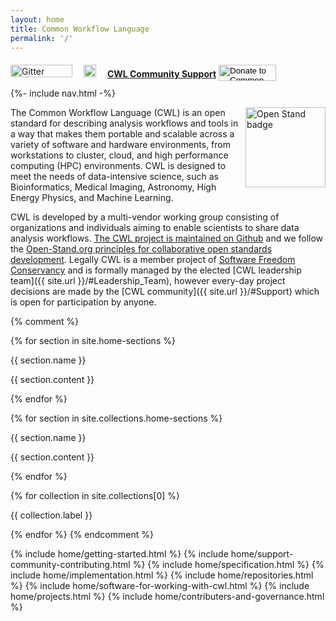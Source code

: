 ```yaml
---
layout: home
title: Common Workflow Language
permalink: '/'
---
```


<div class="social-bar">
	<a href="https://gitter.im/common-workflow-language/common-workflow-language?utm_source=badge&amp;utm_medium=badge&amp;utm_campaign=pr-badge&amp;utm_content=badge" style="padding-right: 1em"><img src="https://badges.gitter.im/Join%20Chat.svg" alt="Gitter" width="99" height="20"></a>
	<a href="https://github.com/common-workflow-language/common-workflow-language/stargazers" style="padding-right: 1em"><img src="https://img.shields.io/github/stars/common-workflow-language/common-workflow-language.svg" alt="GitHub stars" height="20"></a>
	<a href="{{ site.url }}/#Support" class="cwl-support"><b>CWL Community Support</b></a>
	<form action="https://www.paypal.com/cgi-bin/webscr" method="post" target="_top" style="display:inline;">
		<input type="hidden" name="cmd" value="_s-xclick">
		<input type="hidden" name="hosted_button_id" value="Z55VS5LBBSZTJ">
		<input type="image" src="https://www.paypalobjects.com/en_US/i/btn/btn_donate_LG.gif" width="92" height="26" name="submit" alt="Donate to Common Workflow Language via PayPal" style="position: relative; bottom: -6px;">
	</form>
</div>

{%- include nav.html -%}

<p><a href="https://open-stand.org/about-us/principles"><picture><source srcset="https://github.com/common-workflow-language/cwl-website/raw/main/openstand-128x128-blue.webp" type="image/webp"><img align="right" src="./Common Workflow Language_files/openstand-128x128-blue.png" alt="Open Stand badge" width="128" height="128"></picture></a></p>

The Common Workflow Language (CWL) is an open standard for describing analysis workflows and tools in a way that makes them portable and scalable across a variety of software and hardware environments, from workstations to cluster, cloud, and high performance computing (HPC) environments. CWL is designed to meet the needs of data-intensive science, such as Bioinformatics, Medical Imaging, Astronomy, High Energy Physics, and Machine Learning.

CWL is developed by a multi-vendor working group consisting of organizations and individuals aiming to enable scientists to share data analysis workflows. [The CWL project is maintained on Github](https://github.com/common-workflow-language/common-workflow-language) and we follow the [Open-Stand.org principles for collaborative open standards development](https://open-stand.org/about-us/principles/). Legally CWL is a member project of [Software Freedom Conservancy](https://sfconservancy.org/news/2018/apr/11/cwl-new-member-project/) and is formally managed by the elected [CWL leadership team]({{ site.url }}/#Leadership_Team), however every-day project decisions are made by the [CWL community]({{ site.url }}/#Support) which is open for participation by anyone.

{% comment %}
<!-- Dynamic version attempt - not yet working -->
{% for section in site.home-sections %}
  <p>{{ section.name }}</p>
  <p>{{ section.content }}</p>
{% endfor %}

{% for section in site.collections.home-sections %}
  <p>{{ section.name }}</p>
  <p>{{ section.content }}</p>
{% endfor %}

{% for collection in site.collections[0] %}
  <p>{{ collection.label }}</p>
{% endfor %}
{% endcomment %}

{% include home/getting-started.html %}
{% include home/support-community-contributing.html %}
{% include home/specification.html %}
{% include home/implementation.html %}
{% include home/repositories.html %}
{% include home/software-for-working-with-cwl.html %}
{% include home/projects.html %}
{% include home/contributers-and-governance.html %}
